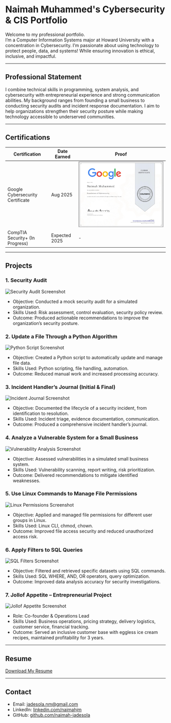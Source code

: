 # Naimah Muhammed's  Cybersecurity & CIS Portfolio

Welcome to my professional portfolio.  
I’m a Computer Information Systems major at Howard University with a concentration in Cybersecurity. I’m passionate about using technology to protect people, data, and systems! While ensuring innovation is ethical, inclusive, and impactful.

---

## Professional Statement
I combine technical skills in programming, system analysis, and cybersecurity with entrepreneurial experience and strong communication abilities. My background ranges from founding a small business to conducting security audits and incident response documentation. I aim to help organizations strengthen their security posture while making technology accessible to underserved communities.

---

## Certifications
| Certification | Date Earned | Proof |
|---------------|------------|-------|
| Google Cybersecurity Certificate | Aug 2025 | ![Google Cert](certifications/google-cert.png) |
| CompTIA Security+ (In Progress) | Expected 2025 | - |

---

## Projects

### 1. Security Audit
![Security Audit Screenshot](projects/security-audit.png)
- Objective: Conducted a mock security audit for a simulated organization.
- Skills Used: Risk assessment, control evaluation, security policy review.
- Outcome: Produced actionable recommendations to improve the organization’s security posture.

### 2. Update a File Through a Python Algorithm
![Python Script Screenshot](projects/python-algorithm.png)
- Objective: Created a Python script to automatically update and manage file data.
- Skills Used: Python scripting, file handling, automation.
- Outcome: Reduced manual work and increased processing accuracy.

### 3. Incident Handler’s Journal (Initial & Final)
![Incident Journal Screenshot](projects/incident-journal.png)
- Objective: Documented the lifecycle of a security incident, from identification to resolution.
- Skills Used: Incident triage, evidence documentation, communication.
- Outcome: Produced a comprehensive incident handler’s journal.

### 4. Analyze a Vulnerable System for a Small Business
![Vulnerability Analysis Screenshot](projects/vulnerability-analysis.png)
- Objective: Assessed vulnerabilities in a simulated small business system.
- Skills Used: Vulnerability scanning, report writing, risk prioritization.
- Outcome: Delivered recommendations to mitigate identified weaknesses.

### 5. Use Linux Commands to Manage File Permissions
![Linux Permissions Screenshot](projects/linux-permissions.png)
- Objective: Applied and managed file permissions for different user groups in Linux.
- Skills Used: Linux CLI, chmod, chown.
- Outcome: Improved file access security and reduced unauthorized access risk.

### 6. Apply Filters to SQL Queries
![SQL Filters Screenshot](projects/sql-filters.png)
- Objective: Filtered and retrieved specific datasets using SQL commands.
- Skills Used: SQL WHERE, AND, OR operators, query optimization.
- Outcome: Improved data analysis accuracy for security investigations.

### 7. Jollof Appetite – Entrepreneurial Project
![Jollof Appetite Screenshot](projects/jollof-appetite.png)
- Role: Co-founder & Operations Lead
- Skills Used: Business operations, pricing strategy, delivery logistics, customer service, financial tracking.
- Outcome: Served an inclusive customer base with eggless ice cream recipes, maintained profitability for 3 years.

---

## Resume
[Download My Resume](resume.pdf)

---

## Contact
- Email: jadesola.nm@gmail.com 
- LinkedIn: [linkedin.com/naimahjm](https://www.linkedin.com/in/naimah-muhammed-7b576231a/)  
- GitHub: [github.com/naimah-jadesola](https://github.com/naimah-jadesola)  
